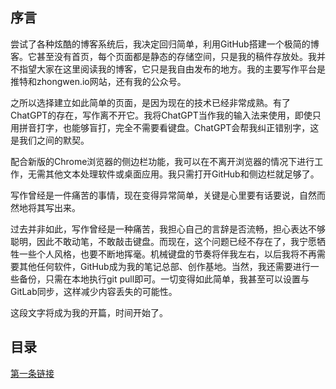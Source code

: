 ## 序言

尝试了各种炫酷的博客系统后，我决定回归简单，利用GitHub搭建一个极简的博客。它甚至没有首页，每个页面都是静态的存储空间，只是我的稿件存放处。我并不指望大家在这里阅读我的博客，它只是我自由发布的地方。我的主要写作平台是推特和zhongwen.io网站，还有我的公众号。

之所以选择建立如此简单的页面，是因为现在的技术已经非常成熟。有了ChatGPT的存在，写作离不开它。我将ChatGPT当作我的输入法来使用，即使只用拼音打字，也能够盲打，完全不需要看键盘。ChatGPT会帮我纠正错别字，这是我们之间的默契。

配合新版的Chrome浏览器的侧边栏功能，我可以在不离开浏览器的情况下进行工作，无需其他文本处理软件或桌面应用。我只需打开GitHub和侧边栏就足够了。

写作曾经是一件痛苦的事情，现在变得异常简单，关键是心里要有话要说，自然而然地将其写出来。

过去并非如此，写作曾经是一种痛苦，我担心自己的言辞是否流畅，担心表达不够聪明，因此不敢动笔，不敢敲击键盘。而现在，这个问题已经不存在了，我宁愿牺牲一些个人风格，也要不断地挥毫。机械键盘的节奏将伴我左右，以后我将不再需要其他任何软件，GitHub成为我的笔记总部、创作基地。当然，我还需要进行一些备份，只需在本地执行git pull即可。一切变得如此简单，我甚至可以设置与GitLab同步，这样减少内容丢失的可能性。

这段文字将成为我的开篇，时间开始了。

## 目录

[第一条链接](2021-08-16-gc6weekly04.md)
